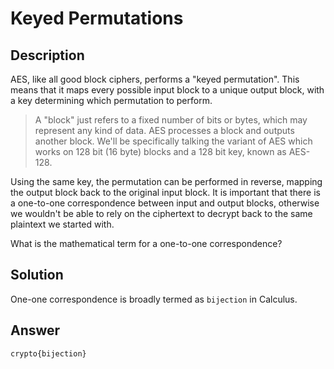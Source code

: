 # Keyed Permutations

## Description

AES, like all good block ciphers, performs a "keyed permutation". This means that it maps every possible input block to a unique output block, with a key determining which permutation to perform.  

> A "block" just refers to a fixed number of bits or bytes, which may represent any kind of data. AES processes a block and outputs another block. We'll be specifically talking the variant of AES which works on 128 bit (16 byte) blocks and a 128 bit key, known as AES-128.  

Using the same key, the permutation can be performed in reverse, mapping the output block back to the original input block. It is important that there is a one-to-one correspondence between input and output blocks, otherwise we wouldn't be able to rely on the ciphertext to decrypt back to the same plaintext we started with.  

What is the mathematical term for a one-to-one correspondence?

## Solution

One-one correspondence is broadly termed as `bijection` in Calculus.

## Answer

`crypto{bijection}`
